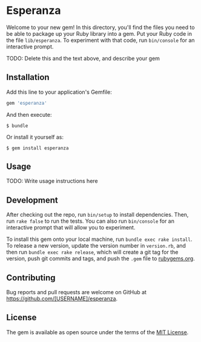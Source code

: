 # Esperanza

Welcome to your new gem! In this directory, you'll find the files you need to be able to package up your Ruby library into a gem. Put your Ruby code in the file `lib/esperanza`. To experiment with that code, run `bin/console` for an interactive prompt.

TODO: Delete this and the text above, and describe your gem

## Installation

Add this line to your application's Gemfile:

```ruby
gem 'esperanza'
```

And then execute:

    $ bundle

Or install it yourself as:

    $ gem install esperanza

## Usage

TODO: Write usage instructions here

## Development

After checking out the repo, run `bin/setup` to install dependencies. Then, run `rake false` to run the tests. You can also run `bin/console` for an interactive prompt that will allow you to experiment.

To install this gem onto your local machine, run `bundle exec rake install`. To release a new version, update the version number in `version.rb`, and then run `bundle exec rake release`, which will create a git tag for the version, push git commits and tags, and push the `.gem` file to [rubygems.org](https://rubygems.org).

## Contributing

Bug reports and pull requests are welcome on GitHub at https://github.com/[USERNAME]/esperanza.


## License

The gem is available as open source under the terms of the [MIT License](http://opensource.org/licenses/MIT).


